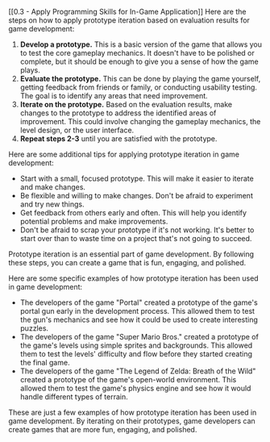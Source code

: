 [[0.3 - Apply Programming Skills for In-Game Application]]
Here are the steps on how to apply prototype iteration based on evaluation results for game development:

1. **Develop a prototype.** This is a basic version of the game that allows you to test the core gameplay mechanics. It doesn't have to be polished or complete, but it should be enough to give you a sense of how the game plays.
2. **Evaluate the prototype.** This can be done by playing the game yourself, getting feedback from friends or family, or conducting usability testing. The goal is to identify any areas that need improvement.
3. **Iterate on the prototype.** Based on the evaluation results, make changes to the prototype to address the identified areas of improvement. This could involve changing the gameplay mechanics, the level design, or the user interface.
4. **Repeat steps 2-3** until you are satisfied with the prototype.

Here are some additional tips for applying prototype iteration in game development:

- Start with a small, focused prototype. This will make it easier to iterate and make changes.
- Be flexible and willing to make changes. Don't be afraid to experiment and try new things.
- Get feedback from others early and often. This will help you identify potential problems and make improvements.
- Don't be afraid to scrap your prototype if it's not working. It's better to start over than to waste time on a project that's not going to succeed.

Prototype iteration is an essential part of game development. By following these steps, you can create a game that is fun, engaging, and polished.

Here are some specific examples of how prototype iteration has been used in game development:

- The developers of the game "Portal" created a prototype of the game's portal gun early in the development process. This allowed them to test the gun's mechanics and see how it could be used to create interesting puzzles.
- The developers of the game "Super Mario Bros." created a prototype of the game's levels using simple sprites and backgrounds. This allowed them to test the levels' difficulty and flow before they started creating the final game.
- The developers of the game "The Legend of Zelda: Breath of the Wild" created a prototype of the game's open-world environment. This allowed them to test the game's physics engine and see how it would handle different types of terrain.

These are just a few examples of how prototype iteration has been used in game development. By iterating on their prototypes, game developers can create games that are more fun, engaging, and polished.